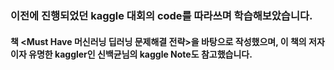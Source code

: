 ### 이전에 진행되었던 kaggle 대회의 code를 따라쓰며 학습해보았습니다.
#### 책 <Must Have 머신러닝 딥러닝 문제해결 전략>을 바탕으로 작성했으며, 이 책의 저자이자 유명한 kaggler인 신백균님의 kaggle Note도 참고했습니다.
